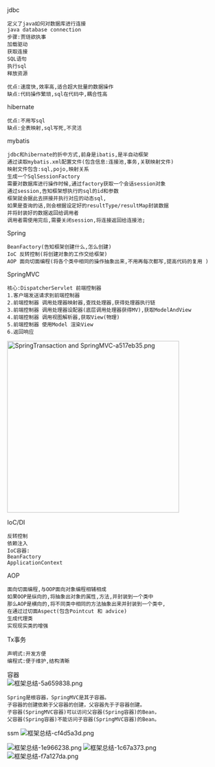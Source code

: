 jdbc
```
定义了java如何对数据库进行连接
java database connection
步骤:贾琏欲执事
加载驱动
获取连接
SQL语句
执行sql
释放资源

优点:速度快,效率高,适合超大批量的数据操作
缺点:代码操作繁琐,sql在代码中,耦合性高
```
hibernate
```
优点:不用写sql
缺点:全表映射,sql写死,不灵活
```
mybatis
```
jdbc和hibernate的折中方式,前身是ibatis,是半自动框架
通过读取mybatis.xml配置文件(包含信息:连接池,事务,关联映射文件)
映射文件包含:sql,pojo,映射关系
生成一个SqlSessionFactory
需要对数据库进行操作时候,通过factory获取一个会话session对象
通过session,告知框架想执行的sql的id和参数
框架就会据此去拼接并执行对应的动态sql,
如果是查询的话,则会根据设定好的resultType/resultMap封装数据
并将封装好的数据返回给调用者
调用者需使用完后,需要关闭session,将连接返回给连接池;
```

Spring
```
BeanFactory(告知框架创建什么,怎么创建)
IoC 反转控制(将创建对象的工作交给框架)
AOP 面向切面编程(将各个类中相同的操作抽象出来,不用再每次都写,提高代码的复用 )
```
SpringMVC
```
核心:DispatcherServlet 前端控制器
1.客户端发送请求到前端控制器
2.前端控制器 调用处理器映射器,查找处理器,获得处理器执行链
3.前端控制器 调用处理器设配器(底层调用处理器获得MV),获取ModelAndView
4.前端控制器 调用视图解析器,获取View(物理)
5.前端控制器 使用Model 渲染View
6.返回响应
```
<img alt="SpringTransaction and SpringMVC-a517eb35.png" src="assets/SpringTransaction and SpringMVC-a517eb35.png" width="" height="400" >

IoC/DI
```
反转控制
依赖注入
IoC容器:
BeanFactory
ApplicationContext
```

AOP
```
面向切面编程,与OOP面向对象编程相辅相成
如果OOP是纵向的,将抽象出对象的属性,方法,并封装到一个类中
那么AOP是横向的,将不同类中相同的方法抽象出来并封装到一个类中,
在通过过切面Aspect(包含Pointcut 和 advice)
生成代理类
实现现实类的增强
```
Tx事务
```
声明式:开发方便
编程式:便于维护,结构清晰
```
容器  
<img alt="框架总结-5a659838.png" src="assets/框架总结-5a659838.png" width="" height="" >  
```
Spring是根容器，SpringMVC是其子容器。
子容器的创建依赖于父容器的创建，父容器先于子容器创建。
子容器(SpringMVC容器)可以访问父容器(Spring容器)的Bean，
父容器(Spring容器)不能访问子容器(SpringMVC容器)的Bean。
```
ssm
<img alt="框架总结-cf4d5a3d.png" src="assets/框架总结-cf4d5a3d.png" width="" height="" >

<img alt="框架总结-1e966238.png" src="assets/框架总结-1e966238.png" width="" height="" >
<img alt="框架总结-1c67a373.png" src="assets/框架总结-1c67a373.png" width="" height="" >
<img alt="框架总结-f7a127da.png" src="assets/框架总结-f7a127da.png" width="" height="" >
